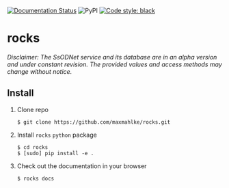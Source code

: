 [![Documentation Status](https://readthedocs.org/projects/rocks/badge/?version=latest)](https://rocks.readthedocs.io/en/latest/?badge=latest) ![PyPI](https://img.shields.io/pypi/v/space-rocks) [![Code style: black](https://img.shields.io/badge/code%20style-black-000000.svg)](https://github.com/psf/black)

# rocks

*Disclaimer: The SsODNet service and its database are in an alpha version and under constant revision. The provided values and access methods may change without notice.*

## Install

  1. Clone repo
     ```
     $ git clone https://github.com/maxmahlke/rocks.git
     ```
  2. Install `rocks` `python` package
     ```
     $ cd rocks
     $ [sudo] pip install -e .
     ```
  3. Check out the documentation in your browser
     ```
     $ rocks docs
     ```
